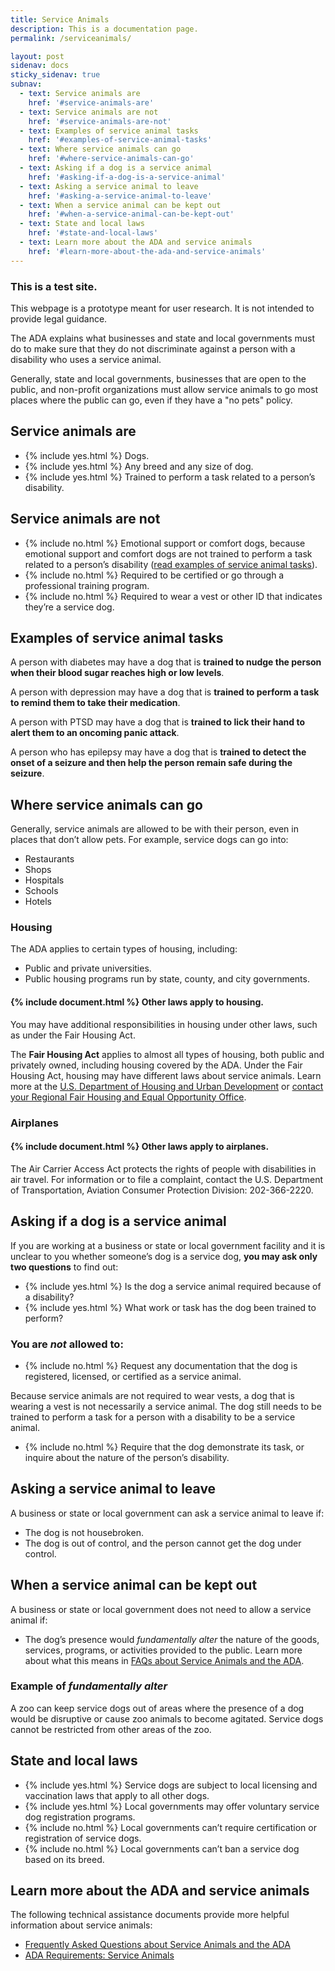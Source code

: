 ```yaml
---
title: Service Animals
description: This is a documentation page.
permalink: /serviceanimals/

layout: post
sidenav: docs
sticky_sidenav: true
subnav:
  - text: Service animals are
    href: '#service-animals-are'
  - text: Service animals are not
    href: '#service-animals-are-not'
  - text: Examples of service animal tasks
    href: '#examples-of-service-animal-tasks'
  - text: Where service animals can go
    href: '#where-service-animals-can-go'
  - text: Asking if a dog is a service animal
    href: '#asking-if-a-dog-is-a-service-animal'
  - text: Asking a service animal to leave
    href: '#asking-a-service-animal-to-leave'
  - text: When a service animal can be kept out
    href: '#when-a-service-animal-can-be-kept-out'
  - text: State and local laws
    href: '#state-and-local-laws'
  - text: Learn more about the ADA and service animals
    href: '#learn-more-about-the-ada-and-service-animals'                                      
---
```


<div class="usa-alert usa-alert--info">
  <div class="usa-alert__body">
    <h3 class="usa-alert__heading">This is a test site.</h3>
    <p class="usa-alert__text">This webpage is a prototype meant for user research. It is not intended to provide legal guidance.</p>
  </div>
</div>

The ADA explains what businesses and state and local governments must do to make sure that they do not discriminate against a person with a disability who uses a service animal.

Generally, state and local governments, businesses that are open to the public, and non-profit organizations must allow service animals to go most places where the public can go, even if they have a "no pets" policy.

## Service animals are

<ul class="icon-list" aria-labeledby="service-animals-are">
  <li>{% include yes.html %} Dogs.</li>
  <li>{% include yes.html %} Any breed and any size of dog.</li>
  <li>{% include yes.html %} Trained to perform a task related to a person’s disability.</li>
</ul>

## Service animals are not

<ul class="icon-list" aria-labeledby="service-animals-are-not">
  <li>{% include no.html %} Emotional support or comfort dogs, because emotional support and comfort dogs are not trained to perform a task related to a person’s disability (<a href="#examples-of-service-animal-tasks">read examples of service animal tasks</a>).</li>
  <li>{% include no.html %} Required to be certified or go through a professional training program.</li>
  <li>{% include no.html %} Required to wear a vest or other ID that indicates they’re a service dog.</li>
</ul>

## Examples of service animal tasks

A person with diabetes may have a dog that is **trained to nudge the person when their blood sugar reaches high or low levels**.

A person with depression may have a dog that is **trained to perform a task to remind them to take their medication**.

A person with PTSD may have a dog that is **trained to lick their hand to alert them to an oncoming panic attack**. 

A person who has epilepsy may have a dog that is **trained to detect the onset of a seizure and then help the person remain safe during the seizure**.

## Where service animals can go

Generally, service animals are allowed to be with their person, even in places that don’t allow pets. For example, service dogs can go into: 

- Restaurants
- Shops
- Hospitals
- Schools 
- Hotels

### Housing

The ADA applies to certain types of housing, including: 

- Public and private universities.
- Public housing programs run by state, county, and city governments.

#### {% include document.html %} Other laws apply to housing. 
You may have additional responsibilities in housing under other laws, such as under the Fair Housing Act. 

The **Fair Housing Act** applies to almost all types of housing, both public and privately owned, including housing covered by the ADA. Under the Fair Housing Act, housing may have different laws about service animals. Learn more at the [U.S. Department of Housing and Urban Development](https://www.hud.gov/program_offices/fair_housing_equal_opp/fair_housing_act_overview) or [contact your Regional Fair Housing and Equal Opportunity Office](https://www.hud.gov/program_offices/fair_housing_equal_opp/contact_fheo). 

### Airplanes

#### {% include document.html %} Other laws apply to airplanes. 

The Air Carrier Access Act protects the rights of people with disabilities in air travel. For information or to file a complaint, contact the U.S. Department of Transportation, Aviation Consumer Protection Division: 202-366-2220.

## Asking if a dog is a service animal
If you are working at a business or state or local government facility and it is unclear to you whether someone’s dog is a service dog, **you may ask only two questions** to find out: 

<ul class="icon-list" aria-labeledby="asking-if-a-dog-is-a-service-animal">
  <li>{% include yes.html %} Is the dog a service animal required because of a disability?</li>
  <li>{% include yes.html %} What work or task has the dog been trained to perform?</li>
</ul>

### You are *not* allowed to:
<ul class="icon-list" aria-labeledby="you-are-not-allowed-to">
  <li>{% include no.html %} Request any documentation that the dog is registered, licensed, or certified as a service animal.</li>
</ul>

Because service animals are not required to wear vests, a dog that is wearing a vest is not necessarily a service animal. The dog still needs to be trained to perform a task for a person with a disability to be a service animal. 

<ul class="icon-list" aria-labeledby="you-are-not-allowed-to">
  <li>{% include no.html %} Require that the dog demonstrate its task, or inquire about the nature of the person’s disability.</li>
</ul>  


## Asking a service animal to leave

A business or state or local government can ask a service animal to leave if: 

- The dog is not housebroken.
- The dog is out of control, and the person cannot get the dog under control.

## When a service animal can be kept out

A business or state or local government does not need to allow a service animal if:

- The dog’s presence would _fundamentally alter_ the nature of the goods, services, programs, or activities provided to the public. Learn more about what this means in [FAQs about Service Animals and the ADA](https://www.ada.gov/regs2010/service_animal_qa.html#exc). 

### Example of _fundamentally alter_

A zoo can keep service dogs out of areas where the presence of a dog would be disruptive or cause zoo animals to become agitated. Service dogs cannot be restricted from other areas of the zoo.

## State and local laws
<ul class="icon-list" aria-labeledby="state-and-local-laws">
  <li>{% include yes.html %} Service dogs are subject to local licensing and vaccination laws that apply to all other dogs.</li>
  <li>{% include yes.html %} Local governments may offer voluntary service dog registration programs.</li>
  <li>{% include no.html %} Local governments can’t require certification or registration of service dogs.</li>
  <li>{% include no.html %} Local governments can’t ban a service dog based on its breed.</li>
</ul>

## Learn more about the ADA and service animals
The following technical assistance documents provide more helpful information about service animals: 

- [Frequently Asked Questions about Service Animals and the ADA](https://www.ada.gov/regs2010/service_animal_qa.html)
- [ADA Requirements: Service Animals](https://www.ada.gov/service_animals_2010.htm)
